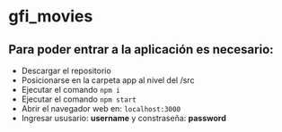 # gfi_movies

## Para poder entrar a la aplicación es necesario: 

* Descargar el repositorio
* Posicionarse en la carpeta app al nivel del /src
* Ejecutar el comando `npm i`
* Ejecutar el comando `npm start`
* Abrir el navegador web en: `localhost:3000`
* Ingresar ususario: **username** y constraseña: **password**
